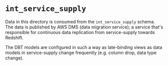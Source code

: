 # `int_service_supply`

Data in this directory is consumed from the `int_service_supply` schema. The data is published by AWS DMS (data migration service); a service that's responsible for continuous data replication from service-supply towards Redshift.

The DBT models are configured in such a way as late-binding views as data models in service-supply change frequently (e.g. column drop, data type change).